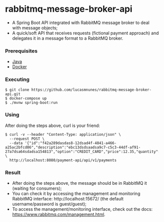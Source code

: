 # rabbitmq-message-broker-api

- A Spring Boot API integrated with RabbitMQ message broker to deal with message objects;
- A quick/soft API that receives requests (fictional payment approach) and delegates it in a message format to a RabbitMQ broker.

### Prerequisites

* [Java](https://sdkman.io/install)
* [Docker](https://docs.docker.com/get-docker/)

### Executing

```
$ git clone https://github.com/lucasmnunes/rabbitmq-message-broker-api.git
$ docker-compose up  
$ ./mvnw spring-boot:run
```

### Using

After doing the steps above, curl is your friend:

```
$ curl -v --header "Content-Type: application/json" \
  --request POST \
  --data '{"id":"f42a289dasdas8-12dsad4f-4841-a466-a25ac2bfcd06","description":"ebc13dsdsaadsa9c7-c5c3-44df-af91-27a7dsa64sdadsa154813","option":"CREDIT_CARD","price":12.35,"quantity":10,"status":"COMPLETED"}' \
  http://localhost:8080/payment-api/api/v1/payments
```

### Result

- After doing the steps above, the message should be in RabbitMQ it (waiting for consumers);
- You can check it by accessing the management and monitoring RabbitMQ interface: http://localhost:15672/ (the default username/password is guest/guest);
- To access the management/monitoring interface, check out the docs: https://www.rabbitmq.com/management.html.

